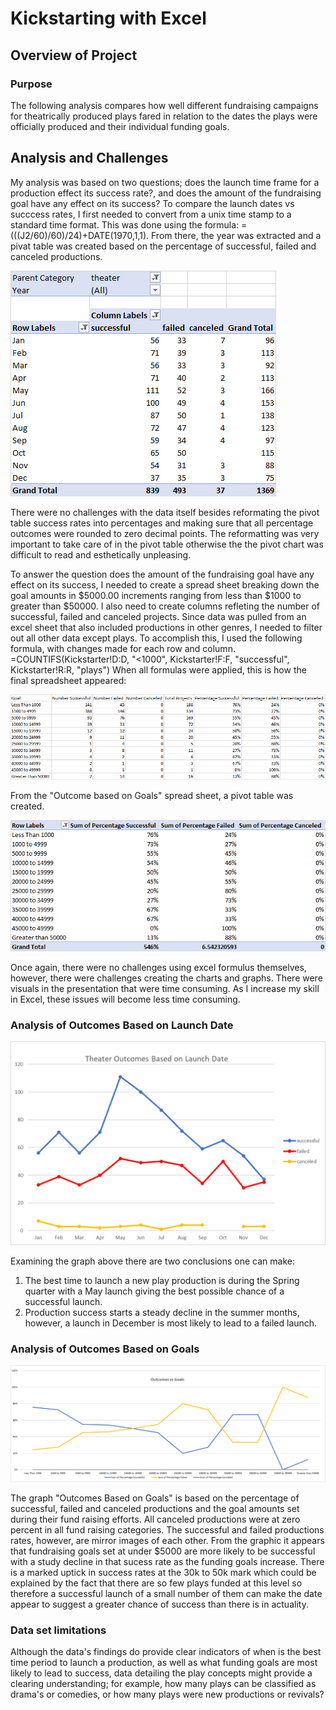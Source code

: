 # Kickstarting with Excel
## Overview of Project
### Purpose
  The following analysis compares how well different fundraising campaigns for theatrically produced plays fared
in relation to the dates the plays were officially produced and their individual funding goals.
## Analysis and Challenges
  My analysis was based on two questions;  does the launch time frame for a production effect its success rate?, and does the amount of the fundraising goal have any effect
on its success?  To compare the launch dates vs succcess rates, I first needed to convert from a unix time stamp to a standard time format.  This was done using the formula: =(((J2/60)/60)/24)+DATE(1970,1,1).  From there, the year was extracted and a pivat table was created based on the percentage of successful, failed and canceled productions.  

![Pivot table: Outcomes Based on Launch](https://github.com/stephenanayashilliard/Kickstarter-analysis/blob/master/Pivot%20table%2C%20Outcomes%20Based%20on%20Launch%20Date.png)

  There were no challenges with the data itself besides reformating the pivot table success rates into percentages and making sure that all percentage outcomes were rounded to zero decimal points.  The reformatting was very important to take care of in the pivot table otherwise the the pivot chart was difficult to read and esthetically unpleasing.

  To answer the question does the amount of the fundraising goal have any effect on its success, I needed to create a spread sheet breaking down the goal amounts in $5000.00 increments ranging from less than $1000 to greater than $50000.   I also need to create columns refleting the number of successful, failed and canceled projects.  Since data was pulled from an excel sheet that also included productions in other genres, I needed to filter out all other data except plays.   To accomplish this, I used the following formula, with changes made for each row and column. =COUNTIFS(Kickstarter!D:D, "<1000", Kickstarter!F:F, "successful", Kickstarter!R:R, "plays")  When all formulas were applied, this is how the final spreadsheet appeared:  

![Spread sheet: Outcome based on Goals](https://github.com/stephenanayashilliard/Kickstarter-analysis/blob/master/Spread%20sheet%20%2COutcome%20Based%20on%20Goals.png)

From the "Outcome based on Goals" spread sheet, a pivot table was created.

![Pivot Table:  Outcomes Based on Goals](https://github.com/stephenanayashilliard/Kickstarter-analysis/blob/master/Pivot%20table%2C%20Outcomes%20Based%20on%20Goals.png)

Once again, there were no challenges using excel formulus themselves, however, there were challenges creating the charts and graphs.  There were visuals in the presentation that were time consuming. As I increase my skill in Excel, these issues will become less time consuming.

### Analysis of Outcomes Based on Launch Date

![Outcomes Based on Launch Date](https://github.com/stephenanayashilliard/Kickstarter-analysis/blob/master/Resources/Theater_Outcomes_vs_Launch.png)

Examining the graph above there are two conclusions one can make:
  1. The best time to launch a new play production is during the Spring quarter with a May launch giving the best possible chance of a successful launch.
  2. Production success starts a steady decline in the summer months, however,  a launch in December is most likely to lead to a failed launch.

### Analysis of Outcomes Based on Goals

![Outcomes Based on Goals](https://github.com/stephenanayashilliard/Kickstarter-analysis/blob/master/Resources/Outcome_vs_Goals.png)

The graph "Outcomes Based on Goals"  is based on the percentage of successful, failed and canceled productions and the goal amounts set during their fund raising efforts.  All canceled productions were at zero percent in all fund raising categories.   The successful and failed productions rates, however, are mirror images of each other.  From the graphic it appears that fundraising goals set at under $5000 are more likely to be successful with a study decline in that sucess rate as the funding goals increase.  There is a marked uptick in success rates at the 30k to 50k mark which could be explained by the fact that there are so few plays funded at this level so therefore a successful launch of a small number of them can make the date appear to suggest a greater chance of success than there is in actuality.

### Data set limitations
Although the data's findings do provide  clear indicators of when is the best time period to launch a production, as well as what funding goals are most likely to lead to success, data detailing the play concepts might provide a clearing understanding;  for example, how many plays can be classified as  drama's or comedies, or how many plays were new productions or revivals?
